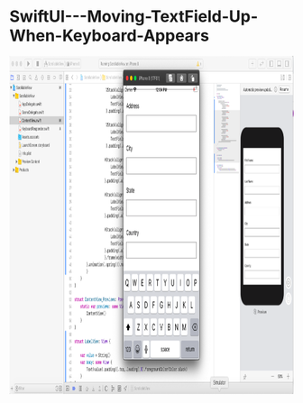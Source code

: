 # SwiftUI---Moving-TextField-Up-When-Keyboard-Appears
<img src="Screen%20Shot%202020-07-05%20at%2012.04.02%20PM.png" width="1000" height="600">

